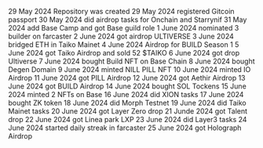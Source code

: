 29 May 2024 Repository was created
29 May 2024 registered Gitcoin passport
30 May 2024 did airdrop tasks for Onchain and Starrynif
31 Маy 2024 add Base Camp and got Base guild role
1 June 2024 nominated 3 builder on farcaster
2 June 2024 got airdrop ULTIVERSE
3 June 2024 bridged ETH in Taiko Mainet 
4 June 2024 Airdrop for BUILD Season 1 
5 June 2024 got Taiko Airdrop and sold 52 $TAIKO
6 June 2024 got drop Ultiverse
7 June 2024 bought Build NFT on Base Chain
8 June 2024 bought Degen Domain
9 June 2024 minted NILL PILL NFT
10 June 2024 minted IO Airdrop
11 June 2024 got PILL Airdrop 
12 June 2024 got Aethir Airdrop
13 June 2024 got BUILD Airdrop
14 June 2024 bought SOL Tockens
15 June 2024 minted 2 NFTs on Base
16 June 2024 did XION tasks
17 June 2024 bought ZK token
18 June 2024 did Morph Testnet
19 June 2024 did Taiko Mainet tasks
20 June 2024 got Layer Zero drop
21 Junde 2024 got Talent drop
22 June 2024 got Linea park LXP
23 June 2024 did Layer3 tasks
24 June 2024 started daily streak in farcaster
25 June 2024 got Holograph Airdrop
